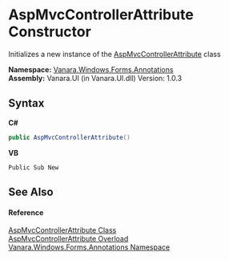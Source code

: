 # AspMvcControllerAttribute Constructor 
 

Initializes a new instance of the <a href="942edf80-b756-5413-2898-858ff2633794">AspMvcControllerAttribute</a> class

**Namespace:**&nbsp;<a href="600255aa-5477-7018-00f3-14fce5adebc9">Vanara.Windows.Forms.Annotations</a><br />**Assembly:**&nbsp;Vanara.UI (in Vanara.UI.dll) Version: 1.0.3

## Syntax

**C#**<br />
``` C#
public AspMvcControllerAttribute()
```

**VB**<br />
``` VB
Public Sub New
```


## See Also


#### Reference
<a href="942edf80-b756-5413-2898-858ff2633794">AspMvcControllerAttribute Class</a><br /><a href="c3446cb6-7ac7-5c8d-b461-3f310453996a">AspMvcControllerAttribute Overload</a><br /><a href="600255aa-5477-7018-00f3-14fce5adebc9">Vanara.Windows.Forms.Annotations Namespace</a><br />